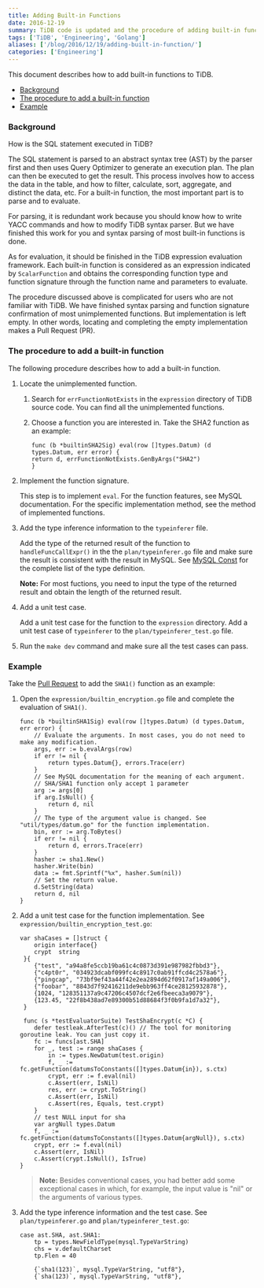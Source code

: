 ```yaml
---
title: Adding Built-in Functions
date: 2016-12-19
summary: TiDB code is updated and the procedure of adding built-in functions is greatly simplified. This document describes how to add built-in functions to TiDB.
tags: ['TiDB', 'Engineering', 'Golang']
aliases: ['/blog/2016/12/19/adding-built-in-function/']
categories: ['Engineering']
---
```


This document describes how to add built-in functions to TiDB.

+ [Background](#background)
+ [The procedure to add a built-in function](#the-procedure-to-add-a-built-in-function)
+ [Example](#example)

### Background

How is the SQL statement executed in TiDB?

The SQL statement is parsed to an abstract syntax tree (AST) by the parser first and then uses Query Optimizer to generate an execution plan. The plan can then be executed to get the result. This process involves how to access the data in the table, and how to filter, calculate, sort, aggregate, and distinct the data, etc. For a built-in function, the most important part is to parse and to evaluate. 

For parsing, it is redundant work because you should know how to write YACC commands and how to modify TiDB syntax parser. But we have finished this work for you and syntax parsing of most built-in functions is done. 

As for evaluation, it should be finished in the TiDB expression evaluation framework. Each built-in function is considered as an expression indicated by `ScalarFunction` and obtains the corresponding function type and function signature through the function name and parameters to evaluate. 

The procedure discussed above is complicated for users who are not familiar with TiDB. We have finished syntax parsing and function signature confirmation of most unimplemented functions. But implementation is left empty. In other words, locating and completing the  empty implementation makes a Pull Request (PR).

### The procedure to add a built-in function

The following procedure describes how to add a built-in function.

1. Locate the unimplemented function.

    1. Search for `errFunctionNotExists` in the `expression` directory of TiDB source code. You can find all the unimplemented functions.

    2. Choose a function you are interested in. Take the SHA2 function as an example:

        ```
        func (b *builtinSHA2Sig) eval(row []types.Datum) (d types.Datum, err error) {
        return d, errFunctionNotExists.GenByArgs("SHA2")
        }
        ```

2. Implement the function signature. 

    This step is to implement `eval`. For the function features, see MySQL documentation. For the specific implementation method, see the method of implemented functions. 

3. Add the type inference information to the `typeinferer` file.

    Add the type of the returned result of the function to `handleFuncCallExpr()` in the the `plan/typeinferer.go` file and make sure the result is consistent with the result in MySQL. See [MySQL Const](https://github.com/pingcap/tidb/blob/rc2.3/mysql/type.go#L17) for the complete list of the type definition.

    **Note:** For most fuctions, you need to input the type of the returned result and obtain the length of the returned result.

4. Add a unit test case.

    Add a unit test case for the function to the `expression` directory. Add a unit test case of `typeinferer` to the `plan/typeinferer_test.go` file. 

5. Run the `make dev` command and make sure all the test cases can pass.

### Example

Take the [Pull Request](https://github.com/pingcap/tidb/pull/2781/files) to add the `SHA1()` function as an example:

1. Open the `expression/builtin_encryption.go` file and complete the evaluation of `SHA1()`.

    ```
    func (b *builtinSHA1Sig) eval(row []types.Datum) (d types.Datum, err error) {
        // Evaluate the arguments. In most cases, you do not need to make any modification.
        args, err := b.evalArgs(row)
        if err != nil {
            return types.Datum{}, errors.Trace(err)
        }
        // See MySQL documentation for the meaning of each argument.
        // SHA/SHA1 function only accept 1 parameter
        arg := args[0]
        if arg.IsNull() {
            return d, nil
        }
        // The type of the argument value is changed. See "util/types/datum.go" for the function implementation.    
        bin, err := arg.ToBytes()
        if err != nil {
            return d, errors.Trace(err)
        }
        hasher := sha1.New()
        hasher.Write(bin)
        data := fmt.Sprintf("%x", hasher.Sum(nil))
        // Set the return value.
        d.SetString(data)
        return d, nil
    }
    ```
    
2. Add a unit test case for the function implementation. See `expression/builtin_encryption_test.go`:

    ```
    var shaCases = []struct {
        origin interface{}
        crypt  string
     }{
        {"test", "a94a8fe5ccb19ba61c4c0873d391e987982fbbd3"},
        {"c4pt0r", "034923dcabf099fc4c8917c0ab91ffcd4c2578a6"},
        {"pingcap", "73bf9ef43a44f42e2ea2894d62f0917af149a006"},
        {"foobar", "8843d7f92416211de9ebb963ff4ce28125932878"},
        {1024, "128351137a9c47206c4507dcf2e6fbeeca3a9079"},
        {123.45, "22f8b438ad7e89300b51d88684f3f0b9fa1d7a32"},
     }

     func (s *testEvaluatorSuite) TestShaEncrypt(c *C) {
        defer testleak.AfterTest(c)() // The tool for monitoring goroutine leak. You can just copy it.
        fc := funcs[ast.SHA]
        for _, test := range shaCases {
            in := types.NewDatum(test.origin)
            f, _ := fc.getFunction(datumsToConstants([]types.Datum{in}), s.ctx)
            crypt, err := f.eval(nil)
            c.Assert(err, IsNil)
            res, err := crypt.ToString()
            c.Assert(err, IsNil)
            c.Assert(res, Equals, test.crypt)
        }
        // test NULL input for sha
        var argNull types.Datum
        f, _ := fc.getFunction(datumsToConstants([]types.Datum{argNull}), s.ctx)
        crypt, err := f.eval(nil)
        c.Assert(err, IsNil)
        c.Assert(crypt.IsNull(), IsTrue)
    }
    ```
    
    > **Note:** Besides conventional cases, you had better add some exceptional cases in which, for example, the input value is "nil" or the arguments of various types.
      
3. Add the type inference information and the test case. See `plan/typeinferer.go` and `plan/typeinferer_test.go`:

    ```
    case ast.SHA, ast.SHA1:
        tp = types.NewFieldType(mysql.TypeVarString)
        chs = v.defaultCharset
        tp.Flen = 40
    ``` 
    
    ```
        {`sha1(123)`, mysql.TypeVarString, "utf8"},
        {`sha(123)`, mysql.TypeVarString, "utf8"},
    ```
